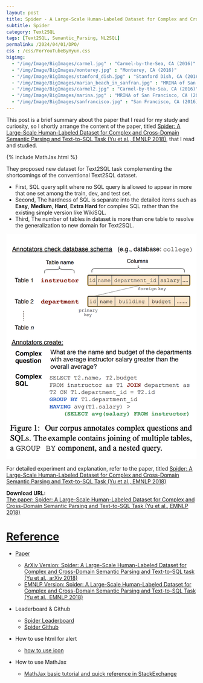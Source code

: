 ```yaml
---
layout: post
title: Spider - A Large-Scale Human-Labeled Dataset for Complex and Cross-Domain Semantic Parsing and Text-to-SQL Task
subtitle: Spider
category: Text2SQL
tags: [Text2SQL, Semantic_Parsing, NL2SQL]
permalink: /2024/04/01/DPO/
css : /css/ForYouTubeByHyun.css
bigimg: 
  - "/img/Image/BigImages/carmel.jpg" : "Carmel-by-the-Sea, CA (2016)"
  - "/img/Image/BigImages/monterey.jpg" : "Monterey, CA (2016)"
  - "/img/Image/BigImages/stanford_dish.jpg" : "Stanford Dish, CA (2016)"
  - "/img/Image/BigImages/marian_beach_in_sanfran.jpg" : "MRINA of San Francisco, CA (2016)"
  - "/img/Image/BigImages/carmel2.jpg" : "Carmel-by-the-Sea, CA (2016)"
  - "/img/Image/BigImages/marina.jpg" : "MRINA of San Francisco, CA (2016)"
  - "/img/Image/BigImages/sanfrancisco.jpg" : "San Francisco, CA (2016)"
---
```


This post is a brief summary about the paper that I read for my study and curiosity, so I shortly arrange the content of the paper, titled [Spider: A Large-Scale Human-Labeled Dataset for Complex and Cross-Domain Semantic Parsing and Text-to-SQL Task (Yu et al., EMNLP 2018)](https://aclanthology.org/D18-1425/), that I read and studied. 

{% include MathJax.html %}

They proposed new dataset for Text2SQL task complementing the shortcomings of the conventional Text2SQL dataset. 

 - First, SQL query split where no SQL query is allowed to appear in more that one set among the train, dev, and test set.
 - Second, The hardness of SQL is separate into the detailed items such as **Easy**, **Medium**, **Hard**, **Extra Hard** for complex SQL rather than the existing simple version like WikiSQL.
 - Third, The number of tables in dataset is more than one table to resolve the generalization to new domain for Text2SQL. 

![Yu et al., EMNLP 2018](/img/Image/NaturalLanguageProcessing/Papers/Text2SQL/2024-04-13-Spider/Spider_figure1.png)


For detailed experiment and explanation, refer to the paper, titled [Spider: A Large-Scale Human-Labeled Dataset for Complex and Cross-Domain Semantic Parsing and Text-to-SQL Task (Yu et al., EMNLP 2018)](https://aclanthology.org/D18-1425/)

<div class="alert alert-success" role="alert"><i class="fa fa-paperclip fa-lg"></i> <b>Download URL: </b><br>
  <a href="https://aclanthology.org/D18-1425/">The paper: Spider: A Large-Scale Human-Labeled Dataset for Complex and Cross-Domain Semantic Parsing and Text-to-SQL Task (Yu et al., EMNLP 2018)</div>

# Reference 

- Paper 
  - [ArXiv Version: Spider: A Large-Scale Human-Labeled Dataset for Complex and Cross-Domain Semantic Parsing and Text-to-SQL task (Yu et al., arXiv 2018)](https://arxiv.org/abs/1809.08887)
  - [EMNLP Version: Spider: A Large-Scale Human-Labeled Dataset for Complex and Cross-Domain Semantic Parsing and Text-to-SQL Task (Yu et al., EMNLP 2018)](https://aclanthology.org/D18-1425/)
    
- Leaderboard & Github
  -  [Spider Leaderboard](https://yale-lily.github.io//spider)
  -  [Spider Github](https://github.com/taoyds/spider)
  
- How to use html for alert
  - [how to use icon](http://idratherbewriting.com/documentation-theme-jekyll/mydoc_icons.html)
 
- How to use MathJax 
  - [MathJax basic tutorial and quick reference in StackExchange](https://math.meta.stackexchange.com/questions/5020/mathjax-basic-tutorial-and-quick-reference)

